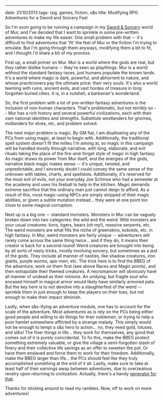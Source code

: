 ---
date: 21/10/2013
tags: rpg, games, fiction, s&s
title: Modifying RPG Adventures for a Sword and Sorcery Feel

So I'm soon going to be running a campaign in my [Sword & Sorcery](http://en.wikipedia.org/wiki/Sword_and_sorcery) world of Mur, and I've decided that I want to sprinkle in some pre-written adventures to make my life easier.  One small problem with that -- it's difficult to find adventures that 'fit' the feel of Mur or the fiction I'm trying to emulate.  But I'm going through them anyways, modifying them a bit to fit, and I thought I'd share a bit of my process.

First up, a small primer on Mur.  Mur is a world where the gods are real, but they rather dislike humans -- they're seen as playthings.  Mur is a world without the standard fantasy races, just humans populate the known lands.  It's a world where magic is dark, powerful, and abhorrent to nature, and whose practicioners pay the ultimate price: their very souls.  It's also a world teeming with ruins, ancient evils, and vast hordes of treasure in long forgotten buried cities.  It is, in a nutshell, a barbarian's wonderland.

So, the first problem with a lot of pre-written fantasy adventures is the inclusion of non-human characters.  That's problematic, but not terribly so -- Mur has a rich history and several powerful civilizations, each with their own national identities and strengths.  Substitute westlanders for gnomes, midlanders for elves, etc, and problem solved.

The next major problem is magic.  By GM fiat, I am disallowing any of the PCs from using magic, at least to begin with.  Additionally, the traditional spell system doesn't fit the milleu I'm aiming at, so magic in this campaign will be handled mostly through narrative, with long, elaborate, and evil rituals taking the place of the fire-and-forget style of magic in high fantasy.  As magic draws its power from Mur itself, and the energies of the gods, narrative black magic makes sense -- it's unique, twisted, and unpredictable, and I sincerely doubt I could convey the same sense of the unknown with tables, charts, and spellslots.  Additionally, it's reserved for the most evil of evils, not your everyday Joe Schmoe who had a semester at the academy and uses his fireball to help in the kitchen.  Magic demands extreme sacrifice that the ordinary man just cannot deign to afford.  As a result of this, most magic-using NPCs are simply stripped of their magic abilities, or given a subtle mutation instead... they were at one point too close to some magical corruption.

Next up is a big one -- standard monsters.  Monsters in Mur can be vaguely broken down into two categories: the wild and the weird.  Wild monsters are your usual creatures: lions, tigers, bears (oh my!), massive serpents, etc.  The weird monsters are what fills the niche of greenskins, kobolds, etc. in high fantasy.  In Mur, weird monsters are fairly unique -- adventurers will rarely come across the same thing twice... and if they do, it means their creator is back for a second round!  Weird creatures are brought into being by all sorts of nasty tricks, mostly involving sorcery, but sometimes as a jest of the gods.  They include all manner of nasties, like shadow creatures, iron giants, purple worms, ape-men, etc.  The trick here is to find the BBEG of the adventure, work on them first (see above Races and Magic points), and then extrapolate their themed creatures.  A necromancer will obviously have all manner of undead as their minions.  An undying, but fragile soul who encased himself in magical armor would likely have similarly armored pets.  But the key here is to not devolve into a slaughterfest of the weird -- sprinkle them in just enough to keep the players on their toes, but not enough to make their impact diminish.

Lastly, when s&s-ifying an adventure module, one has to account for the scale of the adventure.  Most adventures as is rely on the PCs being either good people and willing to do things for their noblemen, or trying to help a poor hamlet somewhere afflicted by a strange malady.  This simply would not be enough to tempt a s&s hero to action... no, they need gold, lotuses, and silks!  The finer things in life... they work for themselves, any good that comes out of it is purely coincidental.  To fix this, make the BBEG protect something extremely valuable, or give the village a semi-forgotten stash of finery and their collective life savings as an offer to sweeten the pot.  Or have them enslaved and force them to work for their freedom.  Additionally, make the BBEG larger than life... the PCs should feel like they truly accomplished something at the end of it all.  Lastly, make sure to take at least half of their earnings away between adventures, due to overzealous revelry upon returning to civilization.  Actually, there's a handy [generator for that](http://www.swordsmen-and-sorcerers.com/wp-content/uploads/2013/01/Drunken-Debauchery.pdf).

Thanks for sticking around to read my rambles.  Now, off to work on more adventures!
